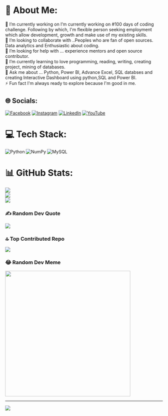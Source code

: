 # 💫 About Me:
🔭 I’m currently working on I’m currently working on #100 days of coding challenge. Following by which, I'm flexible person seeking employment which allow development, growth and make use of my existing skills.<br>👯 I’m looking to collaborate with ..Peoples who are fan of open sources. Data analytics  and Enthusiastic about coding.<br>🤝 I’m looking for help with ... experience mentors and open source contributor.<br>🌱 I’m currently learning to love programming, reading, writing, creating project, mining of databases.<br>💬 Ask me about ... Python, Power BI, Advance Excel, SQL databses and  creating Interactive Dashboard using python,SQL and Power BI.<br>⚡ Fun fact I'm always ready to explore because I'm good in me.


## 🌐 Socials:
[![Facebook](https://img.shields.io/badge/Facebook-%231877F2.svg?logo=Facebook&logoColor=white)](https://facebook.com/siddhantsahu) [![Instagram](https://img.shields.io/badge/Instagram-%23E4405F.svg?logo=Instagram&logoColor=white)](https://instagram.com/siddhantsahu_498_) [![LinkedIn](https://img.shields.io/badge/LinkedIn-%230077B5.svg?logo=linkedin&logoColor=white)](https://linkedin.com/in/Siddhantsahu) [![YouTube](https://img.shields.io/badge/YouTube-%23FF0000.svg?logo=YouTube&logoColor=white)](https://youtube.com/@#theabhayarmaan) 

# 💻 Tech Stack:
![Python](https://img.shields.io/badge/python-3670A0?style=for-the-badge&logo=python&logoColor=ffdd54) ![NumPy](https://img.shields.io/badge/numpy-%23013243.svg?style=for-the-badge&logo=numpy&logoColor=white) ![MySQL](https://img.shields.io/badge/mysql-%2300000f.svg?style=for-the-badge&logo=mysql&logoColor=white)
# 📊 GitHub Stats:
![](https://github-readme-stats.vercel.app/api?username=258aman&theme=dark&hide_border=false&include_all_commits=true&count_private=true)<br/>
![](https://github-readme-streak-stats.herokuapp.com/?user=258aman&theme=dark&hide_border=false)<br/>
![](https://github-readme-stats.vercel.app/api/top-langs/?username=258aman&theme=dark&hide_border=false&include_all_commits=true&count_private=true&layout=compact)

### ✍️ Random Dev Quote
![](https://quotes-github-readme.vercel.app/api?type=horizontal&theme=radical)

### 🔝 Top Contributed Repo
![](https://github-contributor-stats.vercel.app/api?username=258aman&limit=5&theme=dark&combine_all_yearly_contributions=true)

### 😂 Random Dev Meme
<img src='https://randommeme-five.vercel.app/' style="height: 400px;"/>

---
[![](https://visitcount.itsvg.in/api?id=258aman&icon=0&color=0)](https://visitcount.itsvg.in)

<!-- Proudly created with GPRM ( https://gprm.itsvg.in ) -->
